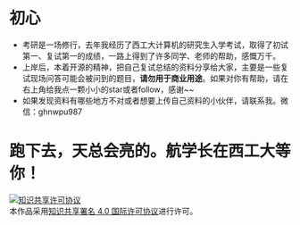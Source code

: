# 初心
- 考研是一场修行，去年我经历了西工大计算机的研究生入学考试，取得了初试第一、复试第一的成绩，一路上得到了许多同学、老师的帮助，感慨万千。
- 上岸后，本着开源的精神，把自己复试总结的资料分享给大家，主要是一些复试现场问答可能会被问到的题目，**请勿用于商业用途**。如果对你有帮助，请在右上角给我点一颗小小的star或者follow，感谢~~
- 如果发现资料有哪些地方不对或者想要上传自己资料的小伙伴，请联系我。微信：ghnwpu987
# 跑下去，天总会亮的。航学长在西工大等你！

<a rel="license" href="http://creativecommons.org/licenses/by/4.0/"><img alt="知识共享许可协议" style="border-width:0" src="https://i.creativecommons.org/l/by/4.0/88x31.png" /></a><br />本作品采用<a rel="license" href="http://creativecommons.org/licenses/by/4.0/">知识共享署名 4.0 国际许可协议</a>进行许可。
